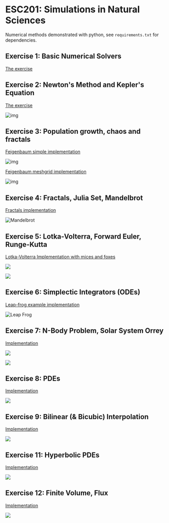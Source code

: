 # ESC201: Simulations in Natural Sciences

Numerical methods demonstrated with python, see `requirements.txt` for dependencies.

## Exercise 1: Basic Numerical Solvers

[The exercise](./ex01/numeric_loop_solving.py)

## Exercise 2: Newton's Method and Kepler's Equation

[The exercise](./ex02/kepler.py)

![img](./ex02/Figure_1.png)

## Exercise 3: Population growth, chaos and fractals

[Feigenbaum simple implementation](./ex03/feigenbaum_simple.py)

![img](./ex03/feigenbaum_simple.jpg)

[Feigenbaum meshgrid implementation](./ex03/feigenbaum_meshgrid.py)

![img](./ex03/feigenbaum_meshgrid.jpg)

## Exercise 4: Fractals, Julia Set, Mandelbrot

[Fractals implementation](./ex04/fractals.py)

![Mandelbrot](./ex04/mandelbrot.png)

## Exercise 5: Lotka-Volterra, Forward Euler, Runge-Kutta

[Lotka-Volterra Implementation with mices and foxes](./ex05/lotka-voltera.py)

![](./ex05/midpoint_pop.png)

![](./ex05/midpoint_phase.png)

## Exercise 6: Simplectic Integrators (ODEs)

[Leap-frog example implementation](./ex06/leapfrog.py)

![Leap Frog](./ex06/leapfrog_subplots.png)

## Exercise 7: N-Body Problem, Solar System Orrey

[Implementation](./ex07/solar_system_orrey.py)

![](./ex07/orrery-planets.png)

![](./ex07/orrery-barycentre.png)

## Exercise 8: PDEs

[Implementation](./ex08/sweeps.py)

![](./ex08/sweep.png)

## Exercise 9: Bilinear (& Bicubic) Interpolation

[Implementation](./ex09/laplace_electron.py)

![](./ex09/electron-paths.png)

## Exercise 11: Hyperbolic PDEs

[Implementation](./ex11/hyperbolic_pde.py)

![](./ex11/Figure_1.png)

## Exercise 12: Finite Volume, Flux

[Implementation](./ex12/finite_volume.py)

![](./ex12/finite_volume.png)
